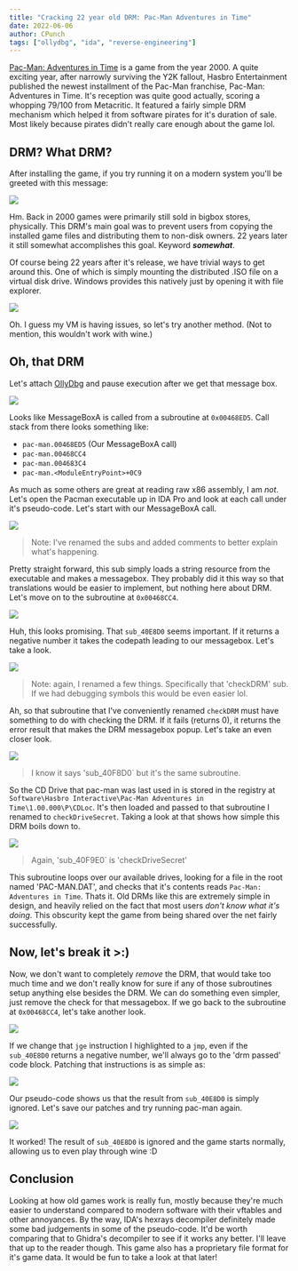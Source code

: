 ```yaml
---
title: "Cracking 22 year old DRM: Pac-Man Adventures in Time"
date: 2022-06-06
author: CPunch
tags: ["ollydbg", "ida", "reverse-engineering"]
---
```


[Pac-Man: Adventures in Time](https://archive.org/details/pac-man-adventures-in-time) is a game from the year 2000. A quite exciting year, after narrowly surviving the Y2K fallout, Hasbro Entertainment published the newest installment of the Pac-Man franchise, Pac-Man: Adventures in Time. It's reception was quite good actually, scoring a whopping 79/100 from Metacritic. It featured a fairly simple DRM mechanism which helped it from software pirates for it's duration of sale. Most likely because pirates didn't really care enough about the game lol.

## DRM? What DRM?

After installing the game, if you try running it on a modern system you'll be greeted with this message:

![](cd.png)

Hm. Back in 2000 games were primarily still sold in bigbox stores, physically. This DRM's main goal was to prevent users from copying the installed game files and distributing them to non-disk owners. 22 years later it still somewhat accomplishes this goal. Keyword ***somewhat***.

Of course being 22 years after it's release, we have trivial ways to get around this. One of which is simply mounting the distributed .ISO file on a virtual disk drive. Windows provides this natively just by opening it with file explorer.

![](mount.png)

Oh. I guess my VM is having issues, so let's try another method. (Not to mention, this wouldn't work with wine.)

## Oh, that DRM

Let's attach [OllyDbg](https://www.ollydbg.de/) and pause execution after we get that message box.

![](olly.png)

Looks like MessageBoxA is called from a subroutine at `0x00468ED5`. Call stack from there looks something like:

- `pac-man.00468ED5` (Our MessageBoxA call)
- `pac-man.00468CC4`
- `pac-man.004683C4`
- `pac-man.<ModuleEntryPoint>+0C9`

As much as some others are great at reading raw x86 assembly, I am *not*. Let's open the Pacman executable up in IDA Pro and look at each call under it's pseudo-code. Let's start with our MessageBoxA call.

![](00468ED5.png)
> Note: I've renamed the subs and added comments to better explain what's happening.

Pretty straight forward, this sub simply loads a string resource from the executable and makes a messagebox. They probably did it this way so that translations would be easier to implement, but nothing here about DRM. Let's move on to the subroutine at `0x00468CC4`.

![](00468CC4.png)

Huh, this looks promising. That `sub_40E8D0` seems important. If it returns a negative number it takes the codepath leading to our messagebox. Let's take a look.

![](sub_40E8D0.png)
> Note: again, I renamed a few things. Specifically that 'checkDRM' sub. If we had debugging symbols this would be even easier lol.

Ah, so that subroutine that I've conveniently renamed `checkDRM` must have something to do with checking the DRM. If it fails (returns 0), it returns the error result that makes the DRM messagebox popup. Let's take an even closer look.

![](checkDRM.png)
> I know it says 'sub_40F8D0` but it's the same subroutine.

So the CD Drive that pac-man was last used in is stored in the registry at `Software\Hasbro Interactive\Pac-Man Adventures in Time\1.00.000\P\CDLoc`. It's then loaded and passed to that subroutine I renamed to `checkDriveSecret`. Taking a look at that shows how simple this DRM boils down to.

![](checkDriveSecret.png)
> Again, 'sub_40F9E0` is 'checkDriveSecret'

This subroutine loops over our available drives, looking for a file in the root named 'PAC-MAN.DAT', and checks that it's contents reads `Pac-Man: Adventures in Time`. Thats it. Old DRMs like this are extremely simple in design, and heavily relied on the fact that most users *don't know what it's doing*. This obscurity kept the game from being shared over the net fairly successfully.

## Now, let's break it >:)

Now, we don't want to completely *remove* the DRM, that would take too much time and we don't really know for sure if any of those subroutines setup anything else besides the DRM. We can do something even simpler, just remove the check for that messagebox. If we go back to the subroutine at `0x00468CC4`, let's take another look.

![](initSub_asm.png)

If we change that `jge` instruction I highlighted to a `jmp`, even if the `sub_40E8D0` returns a negative number, we'll always go to the 'drm passed' code block. Patching that instructions is as simple as:

![](patched_initSub.png)

Our pseudo-code shows us that the result from `sub_40E8D0` is simply ignored. Let's save our patches and try running pac-man again.

![](pac-man.png)

It worked! The result of `sub_40E8D0` is ignored and the game starts normally, allowing us to even play through wine :D

## Conclusion

Looking at how old games work is really fun, mostly because they're much easier to understand compared to modern software with their vftables and other annoyances. By the way, IDA's hexrays decompiler definitely made some bad judgements in some of the pseudo-code. It'd be worth comparing that to Ghidra's decompiler to see if it works any better. I'll leave that up to the reader though. This game also has a proprietary file format for it's game data. It would be fun to take a look at that later!
